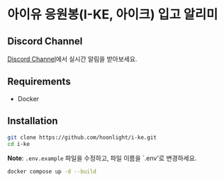 # 아이유 응원봉(I-KE, 아이크) 입고 알리미

## Discord Channel

[Discord Channel](https://discord.gg/KdQYd87yct)에서 실시간 알림을 받아보세요.

## Requirements

* Docker

## Installation

```bash
git clone https://github.com/hoonlight/i-ke.git
cd i-ke
```

**Note**: `.env.example` 파일을 수정하고, 파일 이름을 `.env'로 변경하세요.

```bash
docker compose up -d --build
```
